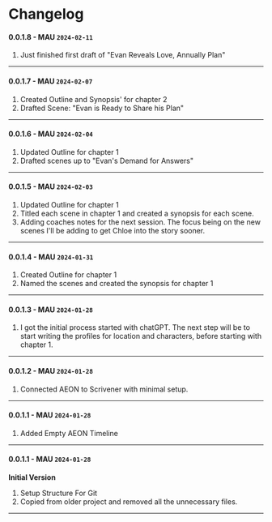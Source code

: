 # Changelog

#### 0.0.1.8 - MAU `2024-02-11`
1. Just finished first draft of "Evan Reveals Love, Annually Plan"
----

#### 0.0.1.7 - MAU `2024-02-07`
1. Created Outline and Synopsis' for chapter 2
2. Drafted Scene: "Evan is Ready to Share his Plan"
----

#### 0.0.1.6 - MAU `2024-02-04`
1. Updated Outline for chapter 1
2. Drafted scenes up to "Evan's Demand for Answers"
----

#### 0.0.1.5 - MAU `2024-02-03`
1. Updated Outline for chapter 1
2. Titled each scene in chapter 1 and created a synopsis for each scene.
3. Adding coaches notes for the next session. The focus being on the new scenes I'll be adding to get Chloe into the story sooner.
----

#### 0.0.1.4 - MAU `2024-01-31`
1. Created Outline for chapter 1
2. Named the scenes and created the synopsis for chapter 1
----

#### 0.0.1.3 - MAU `2024-01-28`
1. I got the initial process started with chatGPT. The next step will be to start writing the profiles for location and characters, before starting with chapter 1.
----

#### 0.0.1.2 - MAU `2024-01-28`
1. Connected AEON to Scrivener with minimal setup.
----

#### 0.0.1.1 - MAU `2024-01-28`
1. Added Empty AEON Timeline 
----

#### 0.0.1.1 - MAU `2024-01-28`

**Initial Version** 

1. Setup Structure For Git
2. Copied from older project and removed all the unnecessary files.
----

